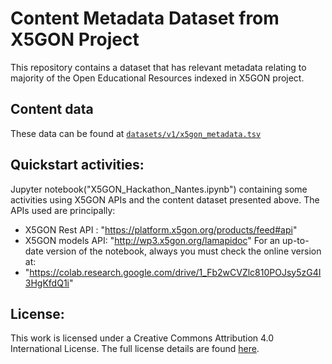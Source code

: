 # Content Metadata Dataset from X5GON Project
This repository contains a dataset that has relevant metadata relating to majority of the Open Educational Resources indexed in X5GON project.

## Content data
These data can be found at [`datasets/v1/x5gon_metadata.tsv`](datasets/v1/x5gon_metadata.tsv)

## Quickstart activities:
Jupyter notebook("X5GON_Hackathon_Nantes.ipynb") containing some activities using X5GON APIs and the content dataset presented above. The APIs used are principally:
  * X5GON Rest API  : "https://platform.x5gon.org/products/feed#api"
  * X5GON models API: "http://wp3.x5gon.org/lamapidoc"
For an up-to-date version of the notebook, always you must check the online version at:
  * "https://colab.research.google.com/drive/1_Fb2wCVZlc810POJsy5zG4I3HgKfdQ1i"
 
## License:

This work is licensed under a Creative Commons Attribution 4.0 International License. The full license details are found [here](https://creativecommons.org/licenses/by/4.0/).
